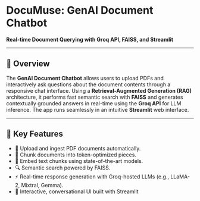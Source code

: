# DocuMuse: GenAI Document Chatbot

**Real-time Document Querying with Groq API, FAISS, and Streamlit**

---

## 🚀 Overview
The **GenAI Document Chatbot** allows users to upload PDFs and interactively ask questions about the document contents through a responsive chat interface. Using a **Retrieval-Augmented Generation (RAG)** architecture, it performs fast semantic search with **FAISS** and generates contextually grounded answers in real-time using the **Groq API** for LLM inference. The app runs seamlessly in an intuitive **Streamlit** web interface.

---

## 🧠 Key Features

- 📄 Upload and ingest PDF documents automatically.
- 🧬 Chunk documents into token-optimized pieces.
- 🧰 Embed text chunks using state-of-the-art models.
- 🔍 Semantic search powered by FAISS.
- ⚡ Real-time response generation with Groq-hosted LLMs (e.g., LLaMA-2, Mixtral, Gemma).
- 💬 Interactive, conversational UI built with Streamlit
